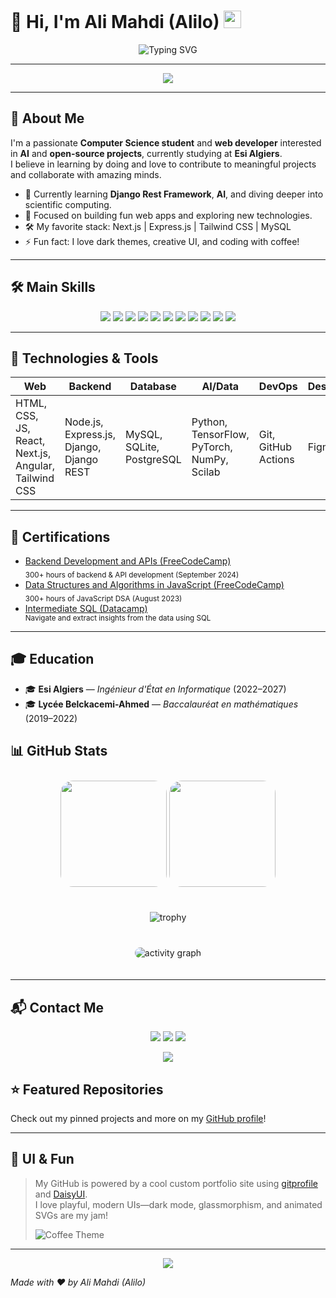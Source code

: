 # 👋 Hi, I'm Ali Mahdi (Alilo) <img src="https://media.giphy.com/media/hvRJCLFzcasrR4ia7z/giphy.gif" width="28">

<div align="center">
  <img src="https://readme-typing-svg.herokuapp.com?font=Fira+Code&weight=500&size=24&pause=1000&color=FC055B&center=true&vCenter=true&width=480&lines=Full+Stack+Web+Developer;AI+%7C+Open+Source+Enthusiast;Learning+%26+Building+Cool+Stuff" alt="Typing SVG" />
</div>

---

<p align="center">
  <img src="https://skillicons.dev/icons?i=js,ts,react,nodejs,express,python,django,angular,java,cpp,tailwind,figma,git,github,postgres,mysql,sqlite,tensorflow,pytorch,html,css" />
</p>

---

## 🚀 About Me

I'm a passionate **Computer Science student** and **web developer** interested in **AI** and **open-source projects**, currently studying at **Esi Algiers**.  
I believe in learning by doing and love to contribute to meaningful projects and collaborate with amazing minds.

- 🌱 Currently learning **Django Rest Framework**, **AI**, and diving deeper into scientific computing.
- 🔭 Focused on building fun web apps and exploring new technologies.
- 🛠️ My favorite stack: Next.js | Express.js | Tailwind CSS | MySQL
- ⚡ Fun fact: I love dark themes, creative UI, and coding with coffee!

---

## 🛠️ Main Skills

<p align="center">
  <img src="https://img.shields.io/badge/-JavaScript-black?style=flat-square&logo=javascript" />
  <img src="https://img.shields.io/badge/-React-black?style=flat-square&logo=react" />
  <img src="https://img.shields.io/badge/-Node.js-black?style=flat-square&logo=node.js" />
  <img src="https://img.shields.io/badge/-Express.js-black?style=flat-square&logo=express" />
  <img src="https://img.shields.io/badge/-Tailwind_CSS-black?style=flat-square&logo=tailwind-css" />
  <img src="https://img.shields.io/badge/-Python-black?style=flat-square&logo=python" />
  <img src="https://img.shields.io/badge/-Django-black?style=flat-square&logo=django" />
  <img src="https://img.shields.io/badge/-Angular-black?style=flat-square&logo=angular" />
  <img src="https://img.shields.io/badge/-Java-black?style=flat-square&logo=java" />
  <img src="https://img.shields.io/badge/-C-black?style=flat-square&logo=c" />
  <img src="https://img.shields.io/badge/-Git-black?style=flat-square&logo=git" />
</p>

---

## 🧰 Technologies & Tools

| Web | Backend | Database | AI/Data | DevOps | Design | Networking |
|-----|---------|----------|---------|--------|--------|------------|
| HTML, CSS, JS, React, Next.js, Angular, Tailwind CSS | Node.js, Express.js, Django, Django REST | MySQL, SQLite, PostgreSQL | Python, TensorFlow, PyTorch, NumPy, Scilab | Git, GitHub Actions | Figma | Mininet, Cisco Packet Tracer |

---
## 🏅 Certifications

- [Backend Development and APIs (FreeCodeCamp)](https://www.freecodecamp.org/certification/Ali_Mahdi/back-end-development-and-apis)  
  <sub>300+ hours of backend & API development (September 2024)</sub>
- [Data Structures and Algorithms in JavaScript (FreeCodeCamp)](https://www.freecodecamp.org/certification/Ali_Mahdi/javascript-algorithms-and-data-structures)  
  <sub>300+ hours of JavaScript DSA (August 2023)</sub>
- [Intermediate SQL (Datacamp)](https://www.datacamp.com/completed/statement-of-accomplishment/course/ca423e67a2cbb87d5e8dabaad0e41785b72d7f90)
  <div></div>
  <sub>Navigate and extract insights from the data using SQL</sub>
---

## 🎓 Education

- 🎓 **Esi Algiers** — *Ingénieur d'État en Informatique* (2022–2027)
- 🎓 **Lycée Belckacemi-Ahmed** — *Baccalauréat en mathématiques* (2019–2022)

## 📊 GitHub Stats 

<div align="center">
  <img src="https://github-readme-stats.vercel.app/api?username=Alilo2005&show_icons=true&theme=midnight-purple&hide_title=true&count_private=true&border_radius=20&bg_color=60,2c5364,0f2027,203a43&title_color=fff&icon_color=ffb86b&card_width=470" height="170" style="border-radius:20px; margin:10px 0 20px 0;"/>
  <img src="https://github-readme-stats.vercel.app/api/top-langs/?username=Alilo2005&layout=donut-vertical&theme=midnight-purple&hide_border=true&border_radius=20&bg_color=60,0f2027,2c5364,203a43&title_color=fff&langs_count=8&card_width=470" height="170" style="border-radius:20px; margin:10px 0 20px 0;"/>
  <br>
  <img src="https://github-profile-trophy.vercel.app/?username=Alilo2005&theme=discord&margin-w=8&margin-h=8&column=4&no-frame=true" alt="trophy" style="margin:20px 0;"/>
  <br>
  <img src="https://github-readme-activity-graph.vercel.app/graph?username=Alilo2005&theme=react-dark&radius=18&hide_border=true&area=true" alt="activity graph" style="border-radius:20px; margin:20px 0;"/>
</div>

---

## 📬 Contact Me

<p align="center">
  <a href="https://www.linkedin.com/in/mahdi-ali-59b08829b"><img src="https://img.shields.io/badge/LinkedIn-Mahdi%20Ali-blue?logo=linkedin&style=for-the-badge" /></a>
  <a href="https://instagram.com/mahdiali9893"><img src="https://img.shields.io/badge/Instagram-@mahdiali9893-E4405F?logo=instagram&style=for-the-badge" /></a>
  <a href="mailto:ma_mahdi@esi.dz"><img src="https://img.shields.io/badge/Email-ma_mahdi@esi.dz-red?logo=gmail&style=for-the-badge" /></a>
</p>
<p align="center">
  <img src="https://img.shields.io/badge/Phone-%2B213667622648-blue?style=for-the-badge&logo=phone" />
</p>

## ⭐ Featured Repositories

Check out my pinned projects and more on my [GitHub profile](https://github.com/Alilo2005)!

---

## 🎨 UI & Fun

> My GitHub is powered by a cool custom portfolio site using [gitprofile](https://github.com/arifszn/gitprofile) and [DaisyUI](https://daisyui.com/).  
> I love playful, modern UIs—dark mode, glassmorphism, and animated SVGs are my jam!  
>  
> ![Coffee Theme](https://img.shields.io/badge/Theme-Coffee%20by%20DaisyUI-brown?style=for-the-badge&logo=buymeacoffee)

---

<div align="center">
  <img src="https://capsule-render.vercel.app/api?type=waving&color=auto&height=120&section=footer"/>
</div>

_Made with ❤️ by Ali Mahdi (Alilo)_
